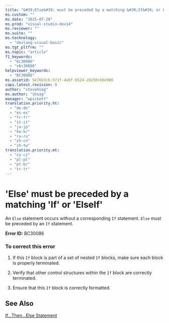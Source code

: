 ```yaml
---
title: "&#39;Else&#39; must be preceded by a matching &#39;If&#39; or &#39;ElseIf&#39; | Microsoft Docs"
ms.custom: ""
ms.date: "2015-07-20"
ms.prod: "visual-studio-dev14"
ms.reviewer: ""
ms.suite: ""
ms.technology: 
  - "devlang-visual-basic"
ms.tgt_pltfrm: ""
ms.topic: "article"
f1_keywords: 
  - "bc30086"
  - "vbc30086"
helpviewer_keywords: 
  - "BC30086"
ms.assetid: 5e76b3c6-571f-4a6f-b524-26150cb6e986
caps.latest.revision: 8
author: "stevehoag"
ms.author: "shoag"
manager: "wpickett"
translation.priority.ht: 
  - "de-de"
  - "es-es"
  - "fr-fr"
  - "it-it"
  - "ja-jp"
  - "ko-kr"
  - "ru-ru"
  - "zh-cn"
  - "zh-tw"
translation.priority.mt: 
  - "cs-cz"
  - "pl-pl"
  - "pt-br"
  - "tr-tr"
---
```

# &#39;Else&#39; must be preceded by a matching &#39;If&#39; or &#39;ElseIf&#39;
An `Else` statement occurs without a corresponding `If` statement. `Else` must be preceded by an `If` statement.  
  
 **Error ID:** BC30086  
  
### To correct this error  
  
1.  If this `If` block is part of a set of nested `If` blocks, make sure each block is properly terminated.  
  
2.  Verify that other control structures within the `If` block are correctly terminated.  
  
3.  Ensure that this `If` block is correctly formatted.  
  
## See Also  
 [If...Then...Else Statement](/dotnet/visual-basic/language-reference/statements/if-then-else-statement)